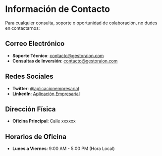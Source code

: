 # Información de Contacto

Para cualquier consulta, soporte o oportunidad de colaboración, no dudes en contactarnos:

## Correo Electrónico
- **Soporte Técnico**: contacto@gestoraion.com
- **Consultas de Inversión**: contacto@gestoraion.com

## Redes Sociales
- **Twitter**: [@aplicacionempresarial](--------)
- **LinkedIn**: [Aplicación Empresarial](--------)

## Dirección Física
- **Oficina Principal**: Calle xxxxxx

## Horarios de Oficina
- **Lunes a Viernes**: 9:00 AM - 5:00 PM (Hora Local)
